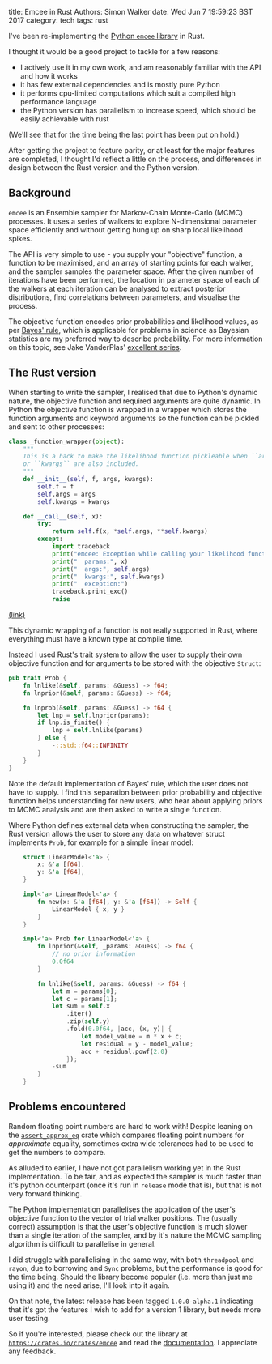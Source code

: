 title: Emcee in Rust
Authors: Simon Walker
date: Wed Jun  7 19:59:23 BST 2017
category: tech
tags: rust

I've been re-implementing the [Python `emcee` library][emcee] in Rust.

I thought it would be a good project to tackle for a few reasons:

* I actively use it in my own work, and am reasonably familiar with the API and how it works
* it has few external dependencies and is mostly pure Python
* it performs cpu-limited computations which suit a compiled high performance language
* the Python version has parallelism to increase speed, which should be easily achievable with rust

(We'll see that for the time being the last point has been put on hold.)

After getting the project to feature parity, or at least for the major features are completed, I thought I'd reflect a little on the process, and differences in design between the Rust version and the Python version.

## Background

`emcee` is an Ensemble sampler for Markov-Chain Monte-Carlo (MCMC) processes. It uses a series of walkers to explore N-dimensional parameter space efficiently and without getting hung up on sharp local likelihood spikes.

The API is very simple to use - you supply your "objective" function, a function to be maximised, and an array of starting points for each walker, and the sampler samples the parameter space. After the given number of iterations have been performed, the location in parameter space of each of the walkers at each iteration can be analysed to extract posterior distributions, find correlations between parameters, and visualise the process.

The objective function encodes prior probabilities and likelihood values, as per [Bayes' rule][bayes], which is applicable for problems in science as Bayesian statistics are my preferred way to describe probability. For more information on this topic, see Jake VanderPlas' [excellent series][jakevdp].

## The Rust version

When starting to write the sampler, I realised that due to Python's dynamic nature, the objective function and required arguments are quite dynamic. In Python the objective function is wrapped in a wrapper which stores the function arguments and keyword arguments so the function can be pickled and sent to other processes:

```python
class _function_wrapper(object):
    """
    This is a hack to make the likelihood function pickleable when ``args``
    or ``kwargs`` are also included.
    """
    def __init__(self, f, args, kwargs):
        self.f = f
        self.args = args
        self.kwargs = kwargs

    def __call__(self, x):
        try:
            return self.f(x, *self.args, **self.kwargs)
        except:
            import traceback
            print("emcee: Exception while calling your likelihood function:")
            print("  params:", x)
            print("  args:", self.args)
            print("  kwargs:", self.kwargs)
            print("  exception:")
            traceback.print_exc()
            raise
```
[(link)][function-wrapper]

This dynamic wrapping of a function is not really supported in Rust, where everything must have a known type at compile time.

Instead I used Rust's trait system to allow the user to supply their own objective function and for arguments to be stored with the objective `Struct`:

```rust
pub trait Prob { 
    fn lnlike(&self, params: &Guess) -> f64;
    fn lnprior(&self, params: &Guess) -> f64;

    fn lnprob(&self, params: &Guess) -> f64 {
        let lnp = self.lnprior(params);
        if lnp.is_finite() {
            lnp + self.lnlike(params)
        } else {
            -::std::f64::INFINITY
        }
    }
}
```

Note the default implementation of Bayes' rule, which the user does not have to supply. I find this separation between prior probability and objective function helps understanding for new users, who hear about applying priors to MCMC analysis and are then asked to write a single function.

Where Python defines external data when constructing the sampler, the Rust version allows the user to store any data on whatever struct implements `Prob`, for example for a simple linear model:

```rust
    struct LinearModel<'a> {
        x: &'a [f64],
        y: &'a [f64],
    }

    impl<'a> LinearModel<'a> {
        fn new(x: &'a [f64], y: &'a [f64]) -> Self {
            LinearModel { x, y }
        }
    }

    impl<'a> Prob for LinearModel<'a> {
        fn lnprior(&self, _params: &Guess) -> f64 {
            // no prior information
            0.0f64
        }

        fn lnlike(&self, params: &Guess) -> f64 {
            let m = params[0];
            let c = params[1];
            let sum = self.x
                .iter()
                .zip(self.y)
                .fold(0.0f64, |acc, (x, y)| {
                    let model_value = m * x + c;
                    let residual = y - model_value;
                    acc + residual.powf(2.0)
                });
            -sum
        }
    }
```

## Problems encountered

Random floating point numbers are hard to work with! Despite leaning on the [`assert_approx_eq`][assert-approx-eq] crate which compares floating point numbers for _approximate_ equality, sometimes extra wide tolerances had to be used to get the numbers to compare.

As alluded to earlier, I have not got parallelism working yet in the Rust implementation. To be fair, and as expected the sampler is much faster than it's python counterpart (once it's run in `release` mode that is), but that is not very forward thinking.

The Python implementation parallelises the application of the user's objective function to the vector of trial walker positions. The (usually correct) assumption is that the user's objective function is much slower than a single iteration of the sampler, and by it's nature the MCMC sampling algorithm is difficult to parallelise in general.

I did struggle with parallelising in the same way, with both `threadpool` and `rayon`, due to borrowing and `Sync` problems, but the performance is good for the time being. Should the library become popular (i.e. more than just me using it) and the need arise, I'll look into it again.

On that note, the latest release has been tagged `1.0.0-alpha.1` indicating that it's got the features I wish to add for a version 1 library, but needs more user testing.

So if you're interested, please check out the library at [`https://crates.io/crates/emcee`](https://crates.io/crates/emcee) and read the [documentation](https://docs.rs/emcee/1.0.0-alpha.1/emcee/). I appreciate any feedback.


[emcee]: https://dan.iel.fm/emcee/current/
[bayes]: https://en.wikipedia.org/wiki/Bayes%27_theorem
[jakevdp]: https://jakevdp.github.io/blog/2014/03/11/frequentism-and-bayesianism-a-practical-intro/
[function-wrapper]: https://github.com/dfm/emcee/blob/7984142541bd907fc1ef74fb2c49b663bb9086f3/emcee/ensemble.py#L507
[assert-approx-eq]: https://crates.io/crates/assert_approx_eq